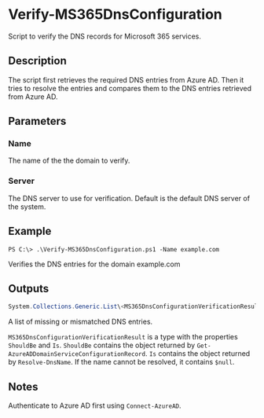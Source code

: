 # Verify-MS365DnsConfiguration

Script to verify the DNS records for Microsoft 365 services.

## Description

The script first retrieves the required DNS entries from Azure AD. Then it tries to resolve the entries and compares them to the DNS entries retrieved from Azure AD.

## Parameters

### Name

The name of the the domain to verify.

### Server

The DNS server to use for verification. Default is the default DNS server of the system.

## Example

```
PS C:\> .\Verify-MS365DnsConfiguration.ps1 -Name example.com
```

Verifies the DNS entries for the domain example.com

## Outputs

```powershell
System.Collections.Generic.List\<MS365DnsConfigurationVerificationResult\>
```

A list of missing or mismatched DNS entries.

`MS365DnsConfigurationVerificationResult` is a type with the properties `ShouldBe` and `Is`.
`ShouldBe` contains the object returned by `Get-AzureADDomainServiceConfigurationRecord`.
`Is` contains the object returned by `Resolve-DnsName`. If the name cannot be resolved, it contains `$null`.

## Notes

Authenticate to Azure AD first using `Connect-AzureAD`.
